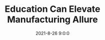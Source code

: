 ---
"title": "Education Can Elevate Manufacturing Allure"
"date": "2021-8-26 9:0:0"
"feed_name": "INDUSTRYWEEK"
"feed_website": "https://www.industryweek.com/"
"feed_rss": "https://www.industryweek.com/__rss/website-scheduled-content.xml?input=%7B%22sectionAlias%22%3A%22home%22%7D"
"link": "https://www.industryweek.com/talent/article/21173406/education-can-elevate-manufacturing-allure"
"file": "_posts/2021-8-26-9-0-0_INDUSTRYWEEK_febb38385ced4e6888ac18d684ef301227a7e997.md"
"accident": "0"
"drilling": "0"
---